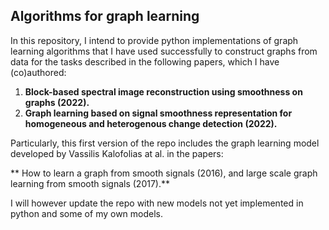 ## Algorithms for graph learning

In this repository, I intend to provide python implementations of graph learning algorithms that I have used successfully to construct graphs from data for the tasks described in the following papers, which I have (co)authored:

1. **Block-based spectral image reconstruction using smoothness on graphs (2022).**
2. **Graph learning based on signal smoothness representation for homogeneous and heterogenous change detection (2022).**

Particularly, this first version of the repo includes the graph learning model developed by Vassilis Kalofolias at al. in the papers:

** How to learn a graph from smooth signals (2016), and large scale graph learning from smooth signals (2017).**

I will however update the repo with new models not yet implemented in python and some of my own models.